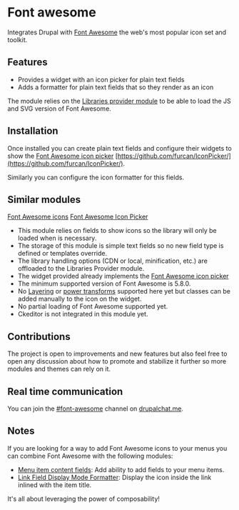 # Font awesome

Integrates Drupal with [Font Awesome](https://fontawesome.com/)
the web's most popular icon set and toolkit.


## Features

* Provides a widget with an icon picker for plain text fields
* Adds a formatter for plain text fields that so they render as an icon

The module relies on the [Libraries provider module](https://www.drupal.org/project/libraries_provider)
to be able to load the JS and SVG version of Font Awesome.

## Installation

Once installed you can create plain text fields and configure their widgets
to show the [Font Awesome icon picker](https://furcan.github.io/IconPicker/)
[https://github.com/furcan/IconPicker/](https://github.com/furcan/IconPicker/).

Similarly you can configure the icon formatter for this fields.

## Similar modules

[Font Awesome icons](https://www.drupal.org/project/fontawesome)
[Font Awesome Icon Picker](https://www.drupal.org/project/fontawesome_iconpicker)

* This module relies on fields to show icons so the library will only be loaded when is necessary.
* The storage of this module is simple text fields so no new field type is defined or templates override.
* The library handling options (CDN or local, minification, etc.) are offloaded to the Libraries Provider module.
* The widget provided already implements the [Font Awesome icon picker](https://www.drupal.org/project/fontawesome_iconpicker)
* The minimum supported version of Font Awesome is 5.8.0.
* No [Layering](https://fontawesome.com/how-to-use/on-the-web/styling/layering) or [power transforms](https://fontawesome.com/how-to-use/on-the-web/styling/power-transforms) supported here yet but classes can be added manually to the icon on the widget.
* No partial loading of Font Awesome supported yet.
* Ckeditor is not integrated in this module yet.


## Contributions

The project is open to improvements and new features
but also feel free to open any discussion about
how to promote and stabilize it further so more modules and themes
can rely on it.

## Real time communication

You can join the [#font-awesome](https://drupalchat.me/channel/font-awesome)
channel on [drupalchat.me](https://drupalchat.me).

## Notes

If you are looking for a way to add Font Awesome icons to your menus you can combine Font Awesome with the following modules:

* [Menu item content fields](https://www.drupal.org/project/menu_item_fields): Add ability to add fields to your menu items.
* [Link Field Display Mode Formatter](https://www.drupal.org/project/link_field_display_mode_formatter): Display the icon inside the link inlined with the item title.

It's all about leveraging the power of composability!

